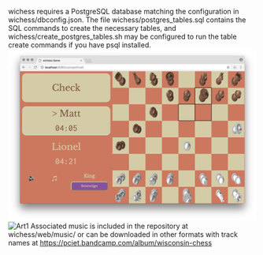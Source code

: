 wichess requires a PostgreSQL database matching the configuration in wichess/dbconfig.json. The file wichess/postgres_tables.sql contains the SQL commands to create the necessary tables, and wichess/create_postgres_tables.sh may be configured to run the table create commands if you have psql installed.
![Screenshot1](https://github.com/pciet/wichess/blob/master/screenshots/Screen%20Shot%202018-01-09%20at%201.56.21%20PM.png)
![Art1](https://github.com/pciet/wichess/blob/master/graphics/art/album/album.png)
Associated music is included in the repository at wichess/web/music/ or can be downloaded in other formats with track names at https://pciet.bandcamp.com/album/wisconsin-chess
